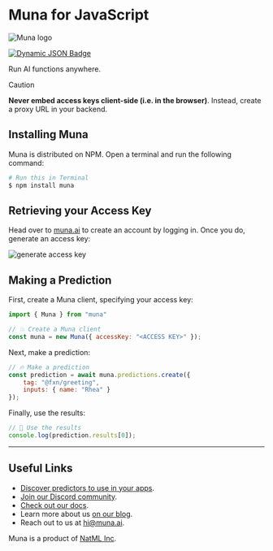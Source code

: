 # Muna for JavaScript

![Muna logo](https://raw.githubusercontent.com/muna-ai/.github/main/logo_wide.png)

[![Dynamic JSON Badge](https://img.shields.io/badge/dynamic/json?url=https%3A%2F%2Fdiscord.com%2Fapi%2Finvites%2Fy5vwgXkz2f%3Fwith_counts%3Dtrue&query=%24.approximate_member_count&logo=discord&logoColor=white&label=Muna%20community)](https://discord.gg/muna)

Run AI functions anywhere.

> [!CAUTION]
> **Never embed access keys client-side (i.e. in the browser)**. Instead, create a proxy URL in your backend.

## Installing Muna
Muna is distributed on NPM. Open a terminal and run the following command:
```bash
# Run this in Terminal
$ npm install muna
```

## Retrieving your Access Key
Head over to [muna.ai](https://muna.ai) to create an account by logging in. Once you do, generate an access key:

![generate access key](https://raw.githubusercontent.com/muna-ai/.github/main/access_key.gif)

## Making a Prediction
First, create a Muna client, specifying your access key:
```js
import { Muna } from "muna"

// 💥 Create a Muna client
const muna = new Muna({ accessKey: "<ACCESS KEY>" });
```

Next, make a prediction:
```js
// 🔥 Make a prediction
const prediction = await muna.predictions.create({
    tag: "@fxn/greeting",
    inputs: { name: "Rhea" }
});
```

Finally, use the results:
```js
// 🚀 Use the results
console.log(prediction.results[0]);
```

___

## Useful Links
- [Discover predictors to use in your apps](https://muna.ai/explore).
- [Join our Discord community](https://discord.gg/muna).
- [Check out our docs](https://docs.muna.ai).
- Learn more about us [on our blog](https://blog.muna.ai).
- Reach out to us at [hi@muna.ai](mailto:hi@muna.ai).

Muna is a product of [NatML Inc](https://github.com/natmlx).